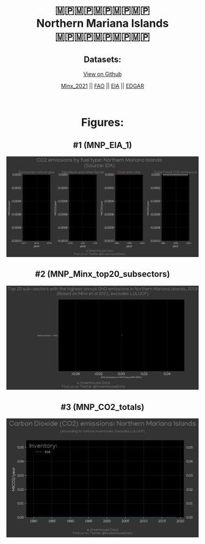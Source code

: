 
<center>
<h1 align="center">
🇲🇵🇲🇵🇲🇵🇲🇵🇲🇵
<br>
Northern Mariana Islands
<br>
🇲🇵🇲🇵🇲🇵🇲🇵🇲🇵
</h1>
<h2>Datasets:</h2>
<p><a href="https://github.com/dquintani/GreenhouseData/tree/master/country_data/MNP_Northern Mariana Islands/data">View on Github</a>
<br></p><p><a href="data/MNP_Minx_2021.csv">Minx_2021</a> || <a href="data/MNP_FAO.csv">FAO</a> || <a href="data/MNP_EIA.csv">EIA</a> || <a href="data/MNP_EDGAR.csv">EDGAR</a></p><p><br></p>
<h1>Figures:</h1><h2>#1 (MNP_EIA_1)</h2>
<p><img alt="" src="figures/MNP_EIA_1.png" /></p><h2>#2 (MNP_Minx_top20_subsectors)</h2>
<p><img alt="" src="figures/MNP_Minx_top20_subsectors.png" /></p><h2>#3 (MNP_CO2_totals)</h2>
<p><img alt="" src="figures/MNP_CO2_totals.png" /></p>
